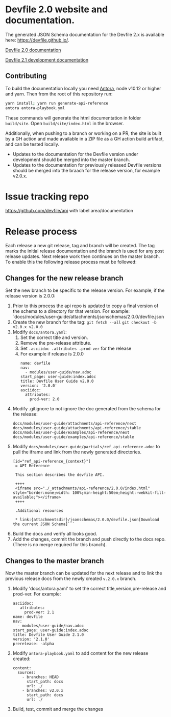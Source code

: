 # Devfile 2.0 website and documentation.

The generated JSON Schema documentation for the Devfile 2.x is available here: https://devfile.github.io/.

[Devfile 2.0 documentation](https://github.com/devfile/docs/blob/v2.0.x/docs/modules/user-guide/nav.adoc)

[Devfile 2.1 development documentation](https://github.com/devfile/docs/blob/master/docs/modules/user-guide/nav.adoc)

## Contributing

To build the documentation locally you need [Antora](https://antora.org/), node v10.12 or higher and yarn. Then from the root of this repository run:

```bash
yarn install; yarn run generate-api-reference
antora antora-playbook.yml
```

These commands will generate the html documentation in folder `build/site`. Open `build/site/index.html` in the browser.

Additionally, when pushing to a branch or working on a PR, the site is built by a GH action and
made available in a ZIP file as a GH action build artifact, and can be tested locally.

* Updates to the documentation for the Devfile version under development should be merged into the master branch.  
* Updates to the documentation for previously released Devfile versions should be merged into the braach for the release version, for example v2.0.x. 

# Issue tracking repo

https://github.com/devfile/api with label area/documentation

# Release process

Each release a new git release, tag and branch will be created. The tag marks the initial release documentation 
and the branch is used for any post release updates. Next release work then continues on the master branch. 
To enable this the following release process must be followed:

## Changes for the new release branch

Set the new branch to be specific to the release version. For example, if the release version is 2.0.0:

1. Prior to this process the api repo is updated to copy a final version of the schema to a directory for that version. For example:
   `docs/modules/user-guide/attachments/jsonschemas/2.0.0/devfile.json
1. Create the new branch for the tag: 
   ```git fetch --all```
   ```git checkout -b v2.0.x v2.0.0``` 
1. Modify `docs/antora.yaml`:
   1. Set the correct title and version.
   1. Remove the pre-release attribute.
   1. Set `.asciidoc .attributes .prod-ver` for the release
   1. For example if release is 2.0.0
      ```
      name: devfile
      nav: 
        - modules/user-guide/nav.adoc
      start_page: user-guide:index.adoc
      title: Devfile User Guide v2.0.0
      version: '2.0.0'
      asciidoc:
        attributes:
          prod-ver: 2.0
      ```
1. Modify .gitignore to not ignore the doc generated from the schema for the release:
      ```
      docs/modules/user-guide/attachments/api-reference/next
      docs/modules/user-guide/attachments/api-reference/stable
      docs/modules/user-guide/examples/api-reference/next
      docs/modules/user-guide/examples/api-reference/stable
      ```
1. Modify ```docs/modules/user-guide/partials/ref_api-reference.adoc``` to pull the iframe and link from the newly generated directories.
   ```
   [id="ref_api-reference_{context}"]
    = API Reference

    This section describes the devfile API.

    ++++
    <iframe src="./_attachments/api-reference/2.0.0/index.html" style="border:none;width: 100%;min-height:50em;height:-webkit-fill-available;"></iframe>
    ++++

    .Additional resources

    * link:{attachmentsdir}/jsonschemas/2.0.0/devfile.json[Download the current JSON Schema]```
    ```
1. Build the docs and verify all looks good.
1. Add the changes, commit the branch and push directly to the docs repo. (There is no merge required for this branch). 
    
## Changes to the master branch

Now the master branch can be updated for the next release and to link the previous release docs 
from the newly created ```v.2.0.x``` branch.

1. Modify 'docs/antora.yaml' to set the correct title,version,pre-release and prod-ver. For example:
   ```
   asciidoc:
      attributes:
        prod-ver: 2.1
   name: devfile
   nav:
     - modules/user-guide/nav.adoc
   start_page: user-guide:index.adoc
   title: Devfile User Guide 2.1.0
   version: '2.1.0'
   prerelease: -alpha
   ```
1. Modify `antora-playbook.yaml` to add content for the new release created:
   ```
   content:
     sources:
       - branches: HEAD
         start_path: docs
         url: ./
       - branches: v2.0.x
         start_path: docs
         url: ./
   ```
1. Build, test, commit and merge the changes     
   
   

    